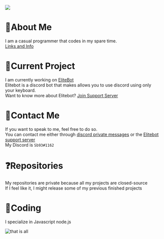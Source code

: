 ![](https://komarev.com/ghpvc/?username=Shadowblazer93)

# 📑About Me
I am a casual programmer that codes in my spare time.  
[Links and Info](https://discord.bio/p/sb93)  

# 🎈Current Project
I am currently working on [EliteBot](https://top.gg/bot/728176491514298478)  
Elitebot is a discord bot that makes allows you to use discord using only your keyboard.  
Want to know more about Elitebot? [Join Support Server](https://discord.com/invite/smBNsAX)  

# 📱Contact Me
If you want to speak to me, feel free to do so.  
You can contact me either through [discord private messages](https://discord.bio/p/sb93) or the [Elitebot support server](https://discord.com/invite/smBNsAX)  
My Discord is `Sb93#1162`

# ❓Repositories
My repositories are private because all my projects are closed-source  
If I feel like it, I might release some of my previous finished projects

# 🔑Coding
I specialize in Javascript node.js

![that is all](https://i.imgur.com/X1Skvqn.gif)
